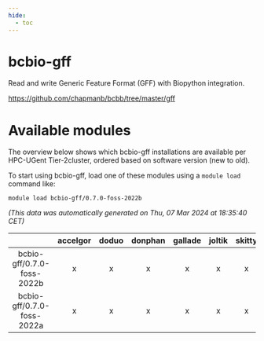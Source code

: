 ```yaml
---
hide:
  - toc
---
```


bcbio-gff
=========


Read and write Generic Feature Format (GFF) with Biopython integration.

https://github.com/chapmanb/bcbb/tree/master/gff
# Available modules


The overview below shows which bcbio-gff installations are available per HPC-UGent Tier-2cluster, ordered based on software version (new to old).

To start using bcbio-gff, load one of these modules using a `module load` command like:

```shell
module load bcbio-gff/0.7.0-foss-2022b
```

*(This data was automatically generated on Thu, 07 Mar 2024 at 18:35:40 CET)*  

| |accelgor|doduo|donphan|gallade|joltik|skitty|
| :---: | :---: | :---: | :---: | :---: | :---: | :---: |
|bcbio-gff/0.7.0-foss-2022b|x|x|x|x|x|x|
|bcbio-gff/0.7.0-foss-2022a|x|x|x|x|x|x|
